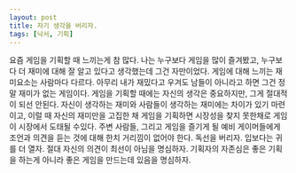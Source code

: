 ```yaml
---
layout: post
title: 자기 생각을 버리자.
tags: [낙서, 기획]
---
```


요즘 게임을 기획할 때 느끼는게 참 많다. 나는 누구보다 게임을 많이 즐겨봤고, 누구보다 더 재미에 대해 잘 알고 있다고 생각했는데 그건 자만이었다. 게임에 대해 느끼는 재미요소는 사람마다 다르다. 아무리 내가 재밌다고 우겨도 남들이 아니라고 하면 그건 정말 재미가 없는 게임이다. 게임을 기획할 때에는 자신의 생각은 중요하지만, 그게 절대적이 되선 안된다. 자신이 생각하는 재미와 사람들이 생각하는 재미에는 차이가 있기 마련이고, 이럴 때 자신의 재미만을 고집한 채 게임을 기획하면 시장성을 찾지 못한채로 게임이 시장에서 도태될 수있다. 주변 사람들, 그리고 게임을 즐기게 될 예비 게이머들에게 조언과 의견을 듣는 것에 대해 한치 거리낌이 없어야 한다. 독선을 버리자. 입보다는 귀를 더 열자. 절대 자신의 의견이 최선이 아님을 명심하자. 기획자의 자존심은 좋은 기획을 하는게 아니라 좋은 게임을 만드는데 있음을 명심하자.